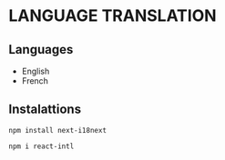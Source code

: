# LANGUAGE TRANSLATION

## Languages

- English
- French

## Instalattions

```
npm install next-i18next
```

```
npm i react-intl
```
